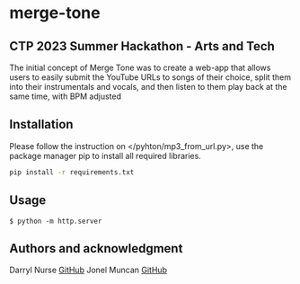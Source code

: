 # merge-tone
## CTP 2023 Summer Hackathon - Arts and Tech
The initial concept of Merge Tone was to create a web-app that allows users to easily submit the YouTube URLs to songs of their choice, split them into their instrumentals and vocals, and then listen to them play back at the same time, with BPM adjusted

## Installation 
Please follow the instruction on </pyhton/mp3_from_url.py>, use the package manager pip to install all required libraries.
```bash
pip install -r requirements.txt 
```

## Usage
```console
$ python -m http.server
```

## Authors and acknowledgment
Darryl Nurse [GitHub](https://github.com/darrylnurse)
Jonel Muncan [GitHub](https://github.com/jonelm01)

